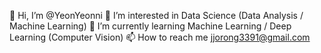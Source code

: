 👋 Hi, I’m @YeonYeonni
👀 I’m interested in Data Science (Data Analysis / Machine Learning)
🌱 I’m currently learning Machine Learning / Deep Learning (Computer Vision)
📫 How to reach me jjorong3391@gmail.com

<!---
YeonYeonni/YeonYeonni is a ✨ special ✨ repository because its `README.md` (this file) appears on your GitHub profile.
You can click the Preview link to take a look at your changes.
--->
